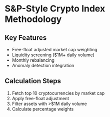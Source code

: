 # S&P-Style Crypto Index Methodology
## Key Features
- Free-float adjusted market cap weighting
- Liquidity screening ($1M+ daily volume)
- Monthly rebalancing
- Anomaly detection integration

## Calculation Steps
1. Fetch top 10 cryptocurrencies by market cap
2. Apply free-float adjustment
3. Filter assets with >$1M daily volume
4. Calculate percentage weights

